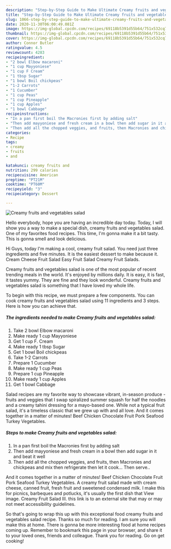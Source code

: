 ```yaml
---
description: "Step-by-Step Guide to Make Ultimate Creamy fruits and vegetables salad"
title: "Step-by-Step Guide to Make Ultimate Creamy fruits and vegetables salad"
slug: 1066-step-by-step-guide-to-make-ultimate-creamy-fruits-and-vegetables-salad
date: 2020-11-30T06:00:49.081Z
image: https://img-global.cpcdn.com/recipes/69118b5391d55b64/751x532cq70/creamy-fruits-and-vegetables-salad-recipe-main-photo.jpg
thumbnail: https://img-global.cpcdn.com/recipes/69118b5391d55b64/751x532cq70/creamy-fruits-and-vegetables-salad-recipe-main-photo.jpg
cover: https://img-global.cpcdn.com/recipes/69118b5391d55b64/751x532cq70/creamy-fruits-and-vegetables-salad-recipe-main-photo.jpg
author: Connor Butler
ratingvalue: 4.5
reviewcount: 4283
recipeingredient:
- "2 bowl Elbow macaroni"
- "1 cup Mayyoniese"
- "1 cup F Cream"
- "1 tbsp Sugar"
- "1 bowl Boil chickpeas"
- "1-2 Carrots"
- "1 Cucumber"
- "1 cup Peas"
- "1 cup Pineapple"
- "1 cup Apples"
- "1 bowl Cabbage"
recipeinstructions:
- "In a pan first boil the Macronies first by adding salt"
- "Then add mayyoniese and fresh cream in a bowl then add sugar in it and beat it well"
- "Then add all the chopped veggies, and fruits, then Macronies and chickpeas and mix then refrigerate then let it cook... Then serve.."
categories:
- Recipe
tags:
- creamy
- fruits
- and

katakunci: creamy fruits and 
nutrition: 299 calories
recipecuisine: American
preptime: "PT21M"
cooktime: "PT60M"
recipeyield: "3"
recipecategory: Dessert

---
```



![Creamy fruits and vegetables salad](https://img-global.cpcdn.com/recipes/69118b5391d55b64/751x532cq70/creamy-fruits-and-vegetables-salad-recipe-main-photo.jpg)

Hello everybody, hope you are having an incredible day today. Today, I will show you a way to make a special dish, creamy fruits and vegetables salad. One of my favorites food recipes. This time, I'm gonna make it a bit tasty. This is gonna smell and look delicious.

Hi Guys, today I&#39;m making a cool, creamy fruit salad. You need just three ingredients and five minutes. It is the easiest dessert to make because it. Cream Cheese Fruit Salad Easy Fruit Salad Creamy Fruit Salads.

Creamy fruits and vegetables salad is one of the most popular of recent trending meals in the world. It's enjoyed by millions daily. It is easy, it is fast, it tastes yummy. They are fine and they look wonderful. Creamy fruits and vegetables salad is something that I have loved my whole life.


To begin with this recipe, we must prepare a few components. You can cook creamy fruits and vegetables salad using 11 ingredients and 3 steps. Here is how you can achieve that.

<!--inarticleads1-->

##### The ingredients needed to make Creamy fruits and vegetables salad:

1. Take 2 bowl Elbow macaroni
1. Make ready 1 cup Mayyoniese
1. Get 1 cup F. Cream
1. Make ready 1 tbsp Sugar
1. Get 1 bowl Boil chickpeas
1. Take 1-2 Carrots
1. Prepare 1 Cucumber
1. Make ready 1 cup Peas
1. Prepare 1 cup Pineapple
1. Make ready 1 cup Apples
1. Get 1 bowl Cabbage


Salad recipes are my favorite way to showcase vibrant, in-season produce - fruits and veggies that I swap spiralized summer squash for half the noodles and a creamy tahini dressing for a mayo-based one. While not a typical fruit salad, it&#39;s a timeless classic that we grew up with and all love. And it comes together in a matter of minutes! Beef Chicken Chocolate Fruit Pork Seafood Turkey Vegetables. 

<!--inarticleads2-->

##### Steps to make Creamy fruits and vegetables salad:

1. In a pan first boil the Macronies first by adding salt
1. Then add mayyoniese and fresh cream in a bowl then add sugar in it and beat it well
1. Then add all the chopped veggies, and fruits, then Macronies and chickpeas and mix then refrigerate then let it cook... Then serve..


And it comes together in a matter of minutes! Beef Chicken Chocolate Fruit Pork Seafood Turkey Vegetables. A creamy fruit salad made with cream cheese, canned fruit, fresh fruit and sweetened condensed milk. I make this for picnics, barbeques and potlucks, it&#39;s usually the first dish that View image. Creamy Fruit Salad III. this link is to an external site that may or may not meet accessibility guidelines. 

So that's going to wrap this up with this exceptional food creamy fruits and vegetables salad recipe. Thanks so much for reading. I am sure you will make this at home. There is gonna be more interesting food at home recipes coming up. Remember to bookmark this page in your browser, and share it to your loved ones, friends and colleague. Thank you for reading. Go on get cooking!
